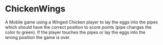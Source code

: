 # ChickenWings

A Mobile game using a Winged Chicken player to lay the eggs into the pipes which should have the correct position to score points (pipe changes the color to green). If the player touches the pipes or lay the eggs into the wrong position the game is over.
